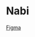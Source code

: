 # Nabi

[Figma](https://www.figma.com/file/9SyotmHgx5e025RjQeoGl7/Nabi?type=design&node-id=275-15&mode=design&t=ps1t22R5fU7sp4jO-0)

